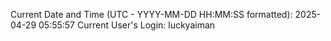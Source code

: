 Current Date and Time (UTC - YYYY-MM-DD HH:MM:SS formatted): 2025-04-29 05:55:57
Current User's Login: luckyaiman
